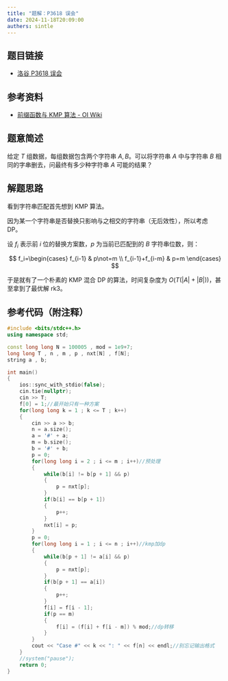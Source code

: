 ```yaml
---
title: "题解：P3618 误会"
date: 2024-11-18T20:09:00
authers: sintle
---
```


## 题目链接

- [洛谷 P3618 误会](https://www.luogu.com.cn/problem/P3618)

## 参考资料

- [前缀函数与 KMP 算法 - OI Wiki](https://oi-wiki.org/string/kmp/)

## 题意简述

给定 $T$ 组数据，每组数据包含两个字符串 $A,B$。可以将字符串 $A$ 中与字符串 $B$ 相同的字串删去，问最终有多少种字符串 $A$ 可能的结果？

## 解题思路

看到字符串匹配首先想到 KMP 算法。

因为某一个字符串是否替换只影响与之相交的字符串（无后效性），所以考虑 DP。

设 $f_i$ 表示前 $i$ 位的替换方案数，$p$ 为当前已匹配到的 $B$ 字符串位数，则：

$$
f_i=\begin{cases}
  f_{i-1} & p\not=m \\
  f_{i-1}+f_{i-m} & p=m
\end{cases}
$$

于是就有了一个朴素的 KMP 混合 DP 的算法，时间复杂度为 $O(T(|A| +|B|))$，甚至拿到了最优解 rk3。

## 参考代码（附注释）

```cpp
#include <bits/stdc++.h>
using namespace std;

const long long N = 100005 , mod = 1e9+7;
long long T , n , m , p , nxt[N] , f[N];
string a , b;

int main()
{
    ios::sync_with_stdio(false);
    cin.tie(nullptr);
    cin >> T;
    f[0] = 1;//最开始只有一种方案
    for(long long k = 1 ; k <= T ; k++)
    {
        cin >> a >> b;
        n = a.size();
        a = '#' + a;
        m = b.size();
        b = '#' + b;
        p = 0;
        for(long long i = 2 ; i <= m ; i++)//预处理
        {
            while(b[i] != b[p + 1] && p)
            {
                p = nxt[p];
            }
            if(b[i] == b[p + 1])
            {
                p++;
            }
            nxt[i] = p;
        }
        p = 0;
        for(long long i = 1 ; i <= n ; i++)//kmp加dp
        {
            while(b[p + 1] != a[i] && p)
            {
                p = nxt[p];
            }
            if(b[p + 1] == a[i])
            {
                p++;
            }
            f[i] = f[i - 1];
            if(p == m)
            {
                f[i] = (f[i] + f[i - m]) % mod;//dp转移
            }
        }
        cout << "Case #" << k << ": " << f[n] << endl;//别忘记输出格式
    }
    //system("pause");
    return 0;
}
```